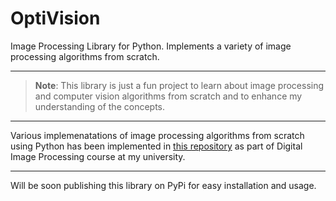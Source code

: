 # OptiVision

Image Processing Library for Python. Implements a variety of image processing algorithms from scratch.

---

> **Note**: This library is just a fun project to learn about image processing and computer vision algorithms from scratch and to enhance my understanding of the concepts.


---
Various implemenatations of image processing algorithms from scratch using Python has been implemented in [this repository](https://github.com/Preet-Sojitra/DIP) as part of Digital Image Processing course at my university.

---
Will be soon publishing this library on PyPi for easy installation and usage.
